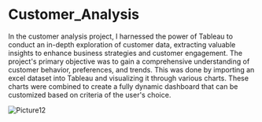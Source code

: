 # Customer_Analysis
In the customer analysis project, I harnessed the power of Tableau to conduct an in-depth exploration of customer data, extracting valuable insights to enhance business strategies and customer engagement. The project's primary objective was to gain a comprehensive understanding of customer behavior, preferences, and trends. This was done by importing an excel dataset into Tableau and visualizing it through various charts. These charts were combined to create a fully dynamic dashboard that can be customized based on criteria of the user's choice.

![Picture12](https://github.com/MohammadMohammadieh/Bike_Stores_Analysis/assets/139064934/9c168473-86c2-4cec-be42-94dfc6456238)
